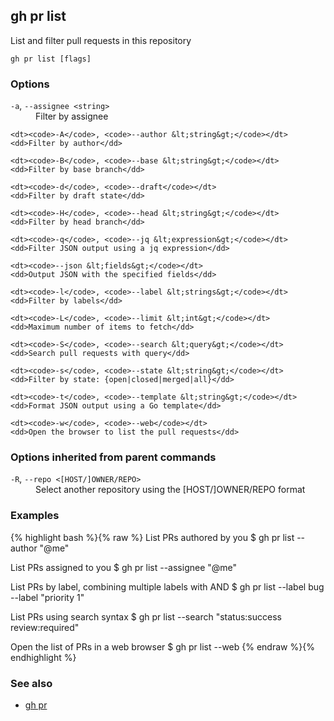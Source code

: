 

## gh pr list

List and filter pull requests in this repository

```
gh pr list [flags]
```

### Options


<dl class="flags">
	<dt><code>-a</code>, <code>--assignee &lt;string&gt;</code></dt>
	<dd>Filter by assignee</dd>

	<dt><code>-A</code>, <code>--author &lt;string&gt;</code></dt>
	<dd>Filter by author</dd>

	<dt><code>-B</code>, <code>--base &lt;string&gt;</code></dt>
	<dd>Filter by base branch</dd>

	<dt><code>-d</code>, <code>--draft</code></dt>
	<dd>Filter by draft state</dd>

	<dt><code>-H</code>, <code>--head &lt;string&gt;</code></dt>
	<dd>Filter by head branch</dd>

	<dt><code>-q</code>, <code>--jq &lt;expression&gt;</code></dt>
	<dd>Filter JSON output using a jq expression</dd>

	<dt><code>--json &lt;fields&gt;</code></dt>
	<dd>Output JSON with the specified fields</dd>

	<dt><code>-l</code>, <code>--label &lt;strings&gt;</code></dt>
	<dd>Filter by labels</dd>

	<dt><code>-L</code>, <code>--limit &lt;int&gt;</code></dt>
	<dd>Maximum number of items to fetch</dd>

	<dt><code>-S</code>, <code>--search &lt;query&gt;</code></dt>
	<dd>Search pull requests with query</dd>

	<dt><code>-s</code>, <code>--state &lt;string&gt;</code></dt>
	<dd>Filter by state: {open|closed|merged|all}</dd>

	<dt><code>-t</code>, <code>--template &lt;string&gt;</code></dt>
	<dd>Format JSON output using a Go template</dd>

	<dt><code>-w</code>, <code>--web</code></dt>
	<dd>Open the browser to list the pull requests</dd>
</dl>


### Options inherited from parent commands


<dl class="flags">
	<dt><code>-R</code>, <code>--repo &lt;[HOST/]OWNER/REPO&gt;</code></dt>
	<dd>Select another repository using the [HOST/]OWNER/REPO format</dd>
</dl>


### Examples

{% highlight bash %}{% raw %}
List PRs authored by you
$ gh pr list --author "@me"

List PRs assigned to you
$ gh pr list --assignee "@me"

List PRs by label, combining multiple labels with AND
$ gh pr list --label bug --label "priority 1"

List PRs using search syntax
$ gh pr list --search "status:success review:required"

Open the list of PRs in a web browser
$ gh pr list --web
 	{% endraw %}{% endhighlight %}

### See also

* [gh pr](./gh_pr)
